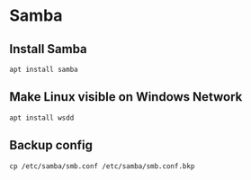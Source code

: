 # Samba

## Install Samba
```
apt install samba
```

## Make Linux visible on Windows Network
```
apt install wsdd
```

## Backup config
```
cp /etc/samba/smb.conf /etc/samba/smb.conf.bkp
```


